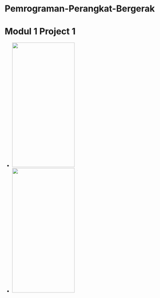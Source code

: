 # Pemrograman-Perangkat-Bergerak

# Modul 1 Project 1
<ul>
    <li style="float: left overflow: hidden">
       <img src="https://user-images.githubusercontent.com/54885169/68455319-a8fa9600-022d-11ea-86ca-ffc19964a7f2.png" width="200" height="400">                    
    </li>
    <li>
       <img src="https://user-images.githubusercontent.com/54885169/68455319-a8fa9600-022d-11ea-86ca-ffc19964a7f2.png" width="200" height="400">                    
    </li>
    <div class="clear"></div>     
 </ul>                                                                                                                
